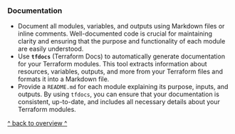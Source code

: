 ### Documentation

- Document all modules, variables, and outputs using Markdown files or inline comments. Well-documented code is crucial for maintaining clarity and ensuring that the purpose and functionality of each module are easily understood.
- Use **`tfdocs`** (Terraform Docs) to automatically generate documentation for your Terraform modules. This tool extracts information about resources, variables, outputs, and more from your Terraform files and formats it into a Markdown file.
- Provide a `README.md` for each module explaining its purpose, inputs, and outputs. By using `tfdocs`, you can ensure that your documentation is consistent, up-to-date, and includes all necessary details about your Terraform modules.

[^ back to overview ^](../README.md)